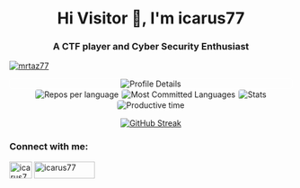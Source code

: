 <h1 align="center">Hi Visitor 👋, I'm icarus77</h1>
<h3 align="center">A CTF player and Cyber Security Enthusiast</h3>


<p align="left"> <a href="https://github.com/ryo-ma/github-profile-trophy"><img src="https://github-profile-trophy.vercel.app/?username=mrtaz77&theme=radical" alt="mrtaz77" /></a> </p>



<div align="center">

<!-- Profile Details -->
<div style="border:1px solid white; border-radius: 5px;"><img src="http://github-profile-summary-cards.vercel.app/api/cards/profile-details?username=mrtaz77&theme=radical" alt="Profile Details"></div>


<!-- Repos per language -->
<img src="http://github-profile-summary-cards.vercel.app/api/cards/repos-per-language?username=mrtaz77&theme=radical" alt="Repos per language" style="border: 1px solid white; border-radius: 5px;">

<!-- Most Committed Languages -->
<img src="http://github-profile-summary-cards.vercel.app/api/cards/most-commit-language?username=mrtaz77&theme=radical" alt="Most Committed Languages" style="border: 1px solid white; border-radius: 5px;">

<!-- Stats -->
<img src="http://github-profile-summary-cards.vercel.app/api/cards/stats?username=mrtaz77&theme=radical" alt="Stats" style="border: 1px solid white; border-radius: 5px;">

<!-- Productive time -->
<img src="http://github-profile-summary-cards.vercel.app/api/cards/productive-time?username=mrtaz77&theme=radical&utcOffset=6" alt="Productive time" style="border: 1px solid white; border-radius: 5px;">



[![GitHub Streak](https://streak-stats.demolab.com?user=mrtaz77&theme=radical)](https://git.io/streak-stats)


</div>

<h3 align="left">Connect with me:</h3>
<p align="left">
<a href="https://kaggle.com/icarus77" target="blank"><img align="center" src="https://raw.githubusercontent.com/rahuldkjain/github-profile-readme-generator/master/src/images/icons/Social/kaggle.svg" alt="icarus77" height="30" width="40" /></a> <a href="https://ctftime.org/user/152889" target="blank"><img align="center" src="https://encrypted-tbn0.gstatic.com/images?q=tbn:ANd9GcRBOzNfe5fwQhkTqjQVSSNP3AgqaSW29PQEUMDEGl4XpzsJcgHEdioPlAAgCayR_Op2Dw&usqp=CAU" alt="icarus77" height="30" width="108" /></a>


</p>